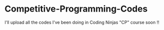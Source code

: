 # Competitive-Programming-Codes
I'll upload all the codes I've been doing in Coding Ninjas "CP" course soon !!
